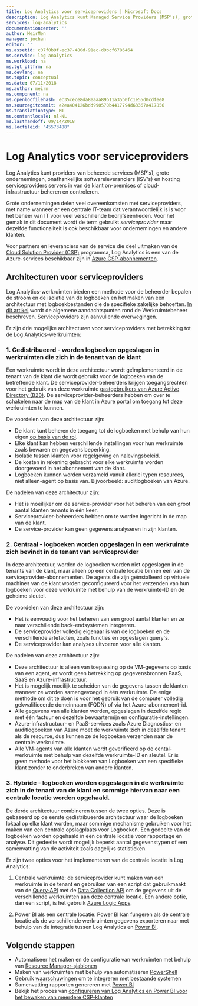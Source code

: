 ```yaml
---
title: Log Analytics voor serviceproviders | Microsoft Docs
description: Log Analytics kunt Managed Service Providers (MSP's), grote ondernemingen Independent Software Vendors (ISV's) en hosting serviceproviders beheren en controleren van servers in van de klant on-premises of cloud-infrastructuur.
services: log-analytics
documentationcenter: ''
author: MeirMen
manager: jochan
editor: ''
ms.assetid: c07f0b9f-ec37-480d-91ec-d9bcf6786464
ms.service: log-analytics
ms.workload: na
ms.tgt_pltfrm: na
ms.devlang: na
ms.topic: conceptual
ms.date: 07/11/2018
ms.author: meirm
ms.component: na
ms.openlocfilehash: ec35cece8da8eaaa89b11a35b0fc1e55d0cdfee8
ms.sourcegitcommit: e2ea404126bdd990570b4417794d63367a417856
ms.translationtype: MT
ms.contentlocale: nl-NL
ms.lasthandoff: 09/14/2018
ms.locfileid: "45573488"
---
```

# <a name="log-analytics-for-service-providers"></a>Log Analytics voor serviceproviders
Log Analytics kunt providers van beheerde services (MSP's), grote ondernemingen, onafhankelijke softwareleveranciers (ISV's) en hosting serviceproviders servers in van de klant on-premises of cloud-infrastructuur beheren en controleren. 

Grote ondernemingen delen veel overeenkomsten met serviceproviders, met name wanneer er een centrale IT-team dat verantwoordelijk is is voor het beheer van IT voor veel verschillende bedrijfseenheden. Voor het gemak in dit document wordt de term gebruikt *serviceprovider* maar dezelfde functionaliteit is ook beschikbaar voor ondernemingen en andere klanten.

Voor partners en leveranciers van de service die deel uitmaken van de [Cloud Solution Provider (CSP)](https://partner.microsoft.com/Solutions/cloud-reseller-overview) programma, Log Analytics is een van de Azure-services beschikbaar zijn in [Azure CSP-abonnementen](https://docs.microsoft.com/azure/cloud-solution-provider/overview/azure-csp-overview). 

## <a name="architectures-for-service-providers"></a>Architecturen voor serviceproviders

Log Analytics-werkruimten bieden een methode voor de beheerder bepalen de stroom en de isolatie van de logboeken en het maken van een architectuur met logboekbestanden die de specifieke zakelijke behoeften. [In dit artikel](https://docs.microsoft.com/azure/log-analytics/log-analytics-manage-access) wordt de algemene aandachtspunten rond de Werkruimtebeheer beschreven. Serviceproviders zijn aanvullende overwegingen.

Er zijn drie mogelijke architecturen voor serviceproviders met betrekking tot de Log Analytics-werkruimten:

### <a name="1-distributed---logs-are-stored-in-workspaces-located-in-the-customers-tenant"></a>1. Gedistribueerd - worden logboeken opgeslagen in werkruimten die zich in de tenant van de klant 

Een werkruimte wordt in deze architectuur wordt geïmplementeerd in de tenant van de klant die wordt gebruikt voor de logboeken van de betreffende klant. De serviceprovider-beheerders krijgen toegangsrechten voor het gebruik van deze werkruimte [gastgebruikers van Azure Active Directory (B2B)](https://docs.microsoft.com/azure/active-directory/b2b/what-is-b2b). De serviceprovider-beheerders hebben om over te schakelen naar de map van de klant in Azure portal om toegang tot deze werkruimten te kunnen.

De voordelen van deze architectuur zijn:
* De klant kunt beheren de toegang tot de logboeken met behulp van hun eigen [op basis van de rol](https://docs.microsoft.com/azure/role-based-access-control/overview).
* Elke klant kan hebben verschillende instellingen voor hun werkruimte zoals bewaren en gegevens beperking.
* Isolatie tussen klanten voor regelgeving en nalevingsbeleid.
* De kosten in rekening gebracht voor elke werkruimte worden doorgevoerd in het abonnement van de klant.
* Logboeken kunnen worden verzameld vanuit allerlei typen resources, niet alleen-agent op basis van. Bijvoorbeeld: auditlogboeken van Azure.

De nadelen van deze architectuur zijn:
* Het is moeilijker om de service-provider voor het beheren van een groot aantal klanten tenants in één keer.
* Serviceprovider-beheerders hebben om te worden ingericht in de map van de klant.
* De service-provider kan geen gegevens analyseren in zijn klanten.

### <a name="2-central---logs-are-stored-in-a-workspace-located-in-the-service-provider-tenant"></a>2. Centraal - logboeken worden opgeslagen in een werkruimte zich bevindt in de tenant van serviceprovider

In deze architectuur, worden de logboeken worden niet opgeslagen in de tenants van de klant, maar alleen op een centrale locatie binnen een van de serviceprovider-abonnementen. De agents die zijn geïnstalleerd op virtuele machines van de klant worden geconfigureerd voor het verzenden van hun logboeken voor deze werkruimte met behulp van de werkruimte-ID en de geheime sleutel.

De voordelen van deze architectuur zijn:
* Het is eenvoudig voor het beheren van een groot aantal klanten en ze naar verschillende back-endsystemen integreren.
* De serviceprovider volledig eigenaar is van de logboeken en de verschillende artefacten, zoals functies en opgeslagen query's.
* De serviceprovider kan analyses uitvoeren voor alle klanten.

De nadelen van deze architectuur zijn:
* Deze architectuur is alleen van toepassing op de VM-gegevens op basis van een agent, er wordt geen betrekking op gegevensbronnen PaaS, SaaS en Azure-infrastructuur.
* Het is mogelijk moeilijk te scheiden van de gegevens tussen de klanten wanneer ze worden samengevoegd in één werkruimte. De enige methode om dit te doen is voor het gebruik van de computer volledig gekwalificeerde domeinnaam (FQDN) of via het Azure-abonnement-id. 
* Alle gegevens van alle klanten worden, opgeslagen in dezelfde regio met één factuur en dezelfde bewaartermijn en configuratie-instellingen.
* Azure-infrastructuur- en PaaS-services zoals Azure Diagnostics- en auditlogboeken van Azure moet de werkruimte zich in dezelfde tenant als de resource, dus kunnen ze de logboeken verzenden naar de centrale werkruimte.
* Alle VM-agents van alle klanten wordt geverifieerd op de cental-werkruimte met behulp van dezelfde werkruimte-ID en sleutel. Er is geen methode voor het blokkeren van Logboeken van een specifieke klant zonder te onderbreken van andere klanten.


### <a name="3-hybrid---logs-are-stored-in-workspace-located-in-the-customers-tenant-and-some-of-them-are-pulled-to-a-central-location"></a>3. Hybride - logboeken worden opgeslagen in de werkruimte zich in de tenant van de klant en sommige hiervan naar een centrale locatie worden opgehaald.

De derde architectuur combineren tussen de twee opties. Deze is gebaseerd op de eerste gedistribueerde architectuur waar de logboeken lokaal op elke klant worden, maar sommige mechanisme gebruiken voor het maken van een centrale opslagplaats voor Logboeken. Een gedeelte van de logboeken worden opgehaald in een centrale locatie voor rapportage en analyse. Dit gedeelte wordt mogelijk beperkt aantal gegevenstypen of een samenvatting van de activiteit zoals dagelijks statistieken.

Er zijn twee opties voor het implementeren van de centrale locatie in Log Analytics:

1. Centrale werkruimte: de serviceprovider kunt maken van een werkruimte in de tenant en gebruiken van een script dat gebruikmaakt van de [Query-API](https://dev.loganalytics.io/) met de [Data Collection API](log-analytics-data-collector-api.md) om de gegevens uit de verschillende werkruimten aan deze centrale locatie. Een andere optie, dan een script, is het gebruik [Azure Logic Apps](https://docs.microsoft.com/azure/logic-apps/logic-apps-overview).

2. Power BI als een centrale locatie: Power BI kan fungeren als de centrale locatie als de verschillende werkruimten gegevens exporteren naar met behulp van de integratie tussen Log Analytics en [Power BI](log-analytics-powerbi.md). 


## <a name="next-steps"></a>Volgende stappen
* Automatiseer het maken en de configuratie van werkruimten met behulp van [Resource Manager-sjablonen](log-analytics-template-workspace-configuration.md)
* Maken van werkruimten met behulp van automatiseren [PowerShell](log-analytics-powershell-workspace-configuration.md) 
* Gebruik [waarschuwingen](log-analytics-alerts.md) om te integreren met bestaande systemen
* Samenvatting rapporten genereren met [Power BI](log-analytics-powerbi.md)
* Bekijk het proces van [configureren van Log Analytics en Power BI voor het bewaken van meerdere CSP-klanten](https://docs.microsoft.com/azure/cloud-solution-provider/support/monitor-multiple-customers)

